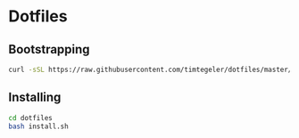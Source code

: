 # Dotfiles

## Bootstrapping
```sh
curl -sSL https://raw.githubusercontent.com/timtegeler/dotfiles/master/bootstrap.sh | sh
```

## Installing
```sh
cd dotfiles
bash install.sh
```
